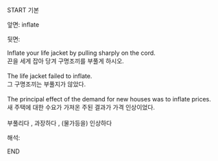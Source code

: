 START
기본

앞면:
inflate


뒷면:
<div>Inflate your life jacket by pulling sharply on the cord. </div><div>끈을 세게 잡아 당겨 구명조끼를 부풀게 하시오.</div><div><br></div><div><div>The life jacket failed to inflate. </div><div><div>그 구명조끼는 부풀지가 않았다.</div></div></div><div><br></div><div><div>The principal effect of the demand for new houses was to inflate prices. </div><div><div>새 주택에 대한 수요가 가져온 주된 결과가 가격 인상이었다.</div></div></div><div><br></div><div>부풀리다 , 과장하다 , (물가등을) 인상하다</div>


해석:

END